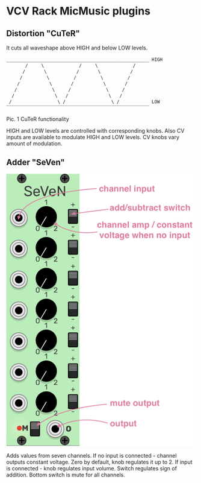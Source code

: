 
# VCV Rack MicMusic plugins

## Distortion "CuTeR"
It cuts all waveshape above HIGH and below LOW levels.

```
_____________________________________________________ HIGH
       /     \             /     \             /   
      /       \           /       \           /    
     /         \         /         \         /     
    /           \       /           \       /      
   /             \     /             \     /       
  /               \   /               \   /        
 /                 \ /                 \ /            LOW
‾‾‾‾‾‾‾‾‾‾‾‾‾‾‾‾‾‾‾‾‾‾‾‾‾‾‾‾‾‾‾‾‾‾‾‾‾‾‾‾‾‾‾‾‾‾‾‾‾‾‾‾‾   
```
Pic. 1 CuTeR functionality

HIGH and LOW levels are controlled with corresponding knobs.
Also CV inputs are available to modulate HIGH and LOW levels.
CV knobs vary amount of modulation.

## Adder "SeVen"
![](https://github.com/very-cool-name/MicMusic-VCV/blob/adder_seven/doc/seven_layout.png)

Adds values from seven channels.
If no input is connected - channel outputs constant voltage. Zero by default, knob regulates it up to 2.
If input is connected - knob regulates input volume. Switch regulates sign of addition.
Bottom switch is mute for all channels.

